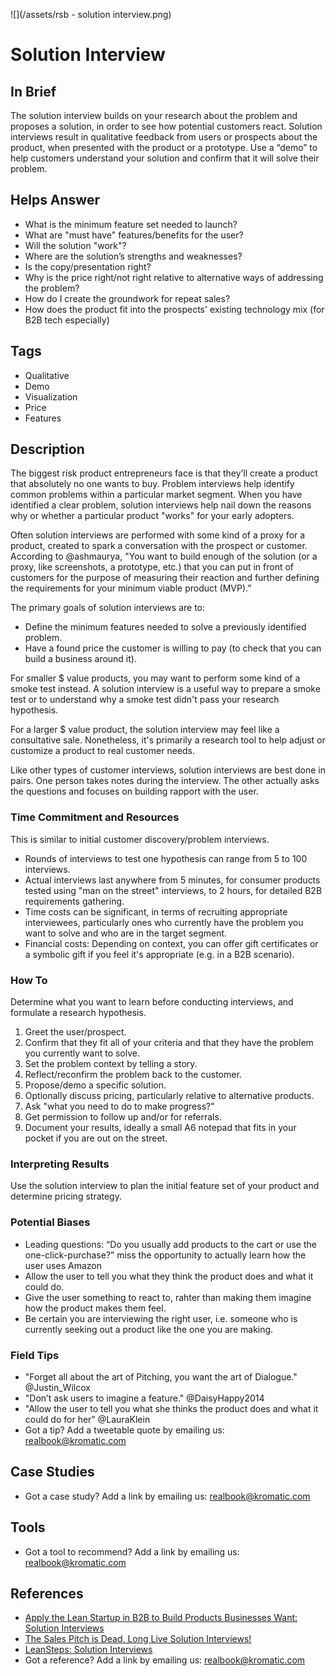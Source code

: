 ![](/assets/rsb - solution interview.png)
# Solution Interview

## In Brief

The solution interview builds on your research about the problem and proposes a solution, in order to see how potential customers react. Solution interviews result in qualitative feedback from users or prospects about the product, when presented with the product or a prototype. Use a “demo” to help customers understand your solution and confirm that it will solve their problem. 

## Helps Answer
 * What is the minimum feature set needed to launch?
 * What are "must have" features/benefits for the user?
 * Will the solution "work"?
 * Where are the solution’s strengths and weaknesses?
 * Is the copy/presentation right?
 * Why is the price right/not right relative to alternative ways of addressing the problem?
 * How do I create the groundwork for repeat sales?
 * How does the product fit into the prospects' existing technology mix (for B2B tech especially)

## Tags
 * Qualitative
 * Demo
 * Visualization
 * Price
 * Features

## Description

The biggest risk product entrepreneurs face is that they’ll create a product that absolutely no one wants to buy. Problem interviews help identify common problems within a particular market segment. When you have identified a clear problem, solution interviews help nail down the reasons why or whether a particular product "works" for your early adopters. 

Often solution interviews are performed with some kind of a proxy for a product, created to spark a conversation with the prospect or customer. According to @ashmaurya, "You want to build enough of the solution (or a proxy, like screenshots, a prototype, etc.) that you can put in front of customers for the purpose of measuring their reaction and further defining the requirements for your minimum viable product (MVP).” 

The primary goals of solution interviews are to:

* Define the minimum features needed to solve a previously identified problem.
* Have a found price the customer is willing to pay (to check that you can build a business around it).

For smaller $ value products, you may want to perform some kind of a smoke test instead. A solution interview is a useful way to prepare a smoke test or to understand why a smoke test didn't pass your research hypothesis. 

For a larger $ value product, the solution interview may feel like a consultative sale. Nonetheless, it's primarily a research tool to help adjust or customize a product to real customer needs. 

Like other types of customer interviews, solution interviews are best done in pairs. One person takes notes during the interview. The other actually asks the questions and focuses on building rapport with the user. 

### Time Commitment and Resources

This is similar to initial customer discovery/problem interviews. 
 * Rounds of interviews to test one hypothesis can range from 5 to 100 interviews. 
 * Actual interviews last anywhere from 5 minutes, for consumer products tested using "man on the street" interviews, to 2 hours, for detailed B2B requirements gathering. 
 * Time costs can be significant, in terms of recruiting appropriate interviewees, particularly ones who currently have the problem you want to solve and who are in the target segment.
 * Financial costs: Depending on context, you can offer gift certificates or a symbolic gift if you feel it's appropriate (e.g. in a B2B scenario).

### How To

Determine what you want to learn before conducting interviews, and formulate a research hypothesis. 

1. Greet the user/prospect.
2. Confirm that they fit all of your criteria and that they have the problem you currently want to solve.
3. Set the problem context by telling a story.
4. Reflect/reconfirm the problem back to the customer.
5. Propose/demo a specific solution.
6. Optionally discuss pricing, particularly relative to alternative products.
7. Ask "what you need to do to make progress?"
8. Get permission to follow up and/or for referrals.
9. Document your results, ideally a small A6 notepad that fits in your pocket if you are out on the street.

### Interpreting Results

Use the solution interview to plan the initial feature set of your product and determine pricing strategy. 

### Potential Biases
 * Leading questions: “Do you usually add products to the cart or use the one-click-purchase?” miss the opportunity to actually learn how the user uses Amazon
 * Allow the user to tell you what they think the product does and what it could do. 
 * Give the user something to react to, rahter than making them imagine how the product makes them feel.
 * Be certain you are interviewing the right user, i.e. someone who is currently seeking out a product like the one you are making. 

### Field Tips
* "Forget all about the art of Pitching, you want the art of Dialogue." @Justin_Wilcox
* "Don’t ask users to imagine a feature." @DaisyHappy2014
* "Allow the user to tell you what she thinks the product does and what it could do for her" @LauraKlein
* Got a tip? Add a tweetable quote by emailing us: [realbook@kromatic.com](mailto:realbook@kromatic.com)
  
## Case Studies
* Got a case study? Add a link by emailing us: [realbook@kromatic.com](mailto:realbook@kromatic.com) 

## Tools

* Got a tool to recommend? Add a link by emailing us: [realbook@kromatic.com](mailto:realbook@kromatic.com)
  
## References
* [Apply the Lean Startup in B2B to Build Products Businesses Want: Solution Interviews](https://www.slideshare.net/egarbugli/apply-the-lean-startup-in-b2b-to-build-products-businesses-want-course-slides/140-27Pivots)
* [The Sales Pitch is Dead. Long Live Solution Interviews!](http://customerdevlabs.com/2014/08/05/problem-solution-interviews-b2b-sales-pitch/)
* [LeanSteps: Solution Interviews](https://leansteps.wordpress.com/11-2/step-3-lean-experiment/solution-interviews/)
* Got a reference? Add a link by emailing us: [realbook@kromatic.com](realbook@kromatic.com)

